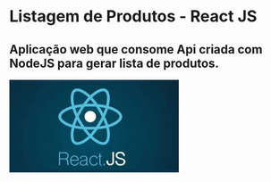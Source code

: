# Listagem de Produtos - React JS

## Aplicação web que consome Api criada com NodeJS para gerar lista de produtos.

![ReactJS](https://github.com/TulioliAles/listagemProdutosReactJS/blob/master/react.jpeg)
